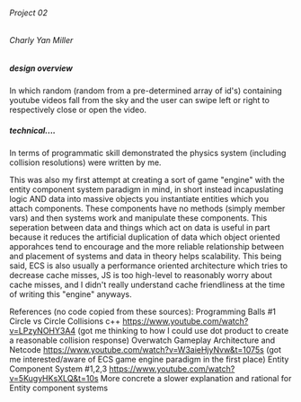 ###### Project 02
###### Charly Yan Miller

##### design overview
In which random (random from a pre-determined array of id's) containing youtube videos
fall from the sky and the user can swipe left or right to respectively close or open the video.

##### technical.... 
In terms of programmatic skill demonstrated the physics system (including collision resolutions)
were written by me.

This was also my first attempt at creating a sort of game "engine" with the
entity component system paradigm in mind, in short instead incapuslating logic AND data
into massive objects you instantiate entities which you attach components.
These components have no methods (simply member vars) and then systems work and manipulate
these components. This seperation between data and things which act on data is useful
in part because it reduces the artificial duplication of data which object oriented
apporahces tend to encourage and the more reliable relationship between and placement
of systems and data in theory helps scalability. This being said, ECS is also usually a performance oriented architecture which tries to decrease cache misses, JS is too high-level to reasonably worry about cache misses, and I didn't really understand cache friendliness at the time of writing this "engine" anyways.

References (no code copied from these sources):
Programming Balls #1 Circle vs Circle Collisions c++
https://www.youtube.com/watch?v=LPzyNOHY3A4
(got me thinking to how I could use dot product to create a reasonable collision response)
Overwatch Gameplay Architecture and Netcode
https://www.youtube.com/watch?v=W3aieHjyNvw&t=1075s
(got me interested/aware of ECS game engine paradigm in the first place)
Entity Component System #1,2,3
https://www.youtube.com/watch?v=5KugyHKsXLQ&t=10s
More concrete a slower explanation and rational for Entity component systems
